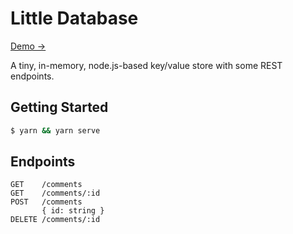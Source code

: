 # Little Database
[Demo →](https://little-db.now.sh/)

A tiny, in-memory, node.js-based key/value store with some REST endpoints.

## Getting Started
```sh
$ yarn && yarn serve
```

## Endpoints
```
GET    /comments
GET    /comments/:id
POST   /comments
       { id: string }
DELETE /comments/:id
```
